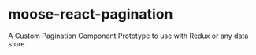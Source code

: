 # moose-react-pagination
A Custom Pagination Component Prototype to use with Redux or any data store
